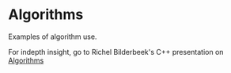 # Algorithms

Examples of algorithm use.

For indepth insight, go to Richel Bilderbeek's C++ presentation on [Algorithms](https://github.com/richelbilderbeek/CppPresentations/tree/master/algorithms)
